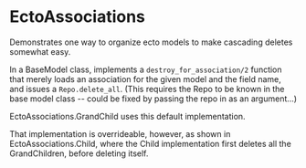 EctoAssociations
================

Demonstrates one way to organize ecto models to make cascading deletes somewhat easy.

In a BaseModel class, implements a `destroy_for_association/2` function that merely loads an association for the given model and the field name, and issues a `Repo.delete_all`. (This requires the Repo to be known in the base model class -- could be fixed by passing the repo in as an argument...)

EctoAssociations.GrandChild uses this default implementation.

That implementation is overrideable, however, as shown in EctoAssociations.Child, where the Child implementation first deletes all the GrandChildren, before deleting itself.
